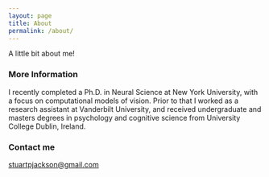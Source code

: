 ```yaml
---
layout: page
title: About
permalink: /about/
---
```


A little bit about me!

### More Information

I recently completed a Ph.D. in Neural Science at New York University, with a focus on computational models of vision.
Prior to that I worked as a research assistant at Vanderbilt University, and received undergraduate and masters degrees in psychology and cognitive science from University College Dublin, Ireland.

### Contact me

[stuartpjackson@gmail.com](mailto:stuartpjackson@gmail.com)

